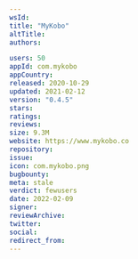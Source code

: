 ```yaml
---
wsId: 
title: "MyKobo"
altTitle: 
authors:

users: 50
appId: com.mykobo
appCountry: 
released: 2020-10-29
updated: 2021-02-12
version: "0.4.5"
stars: 
ratings: 
reviews: 
size: 9.3M
website: https://www.mykobo.co
repository: 
issue: 
icon: com.mykobo.png
bugbounty: 
meta: stale
verdict: fewusers
date: 2022-02-09
signer: 
reviewArchive:
twitter: 
social:
redirect_from:
---
```


